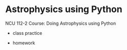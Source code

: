 # Astrophysics using Python
NCU
112-2 
Course: Doing Astrophysics using Python

+ class practice

+ homework
